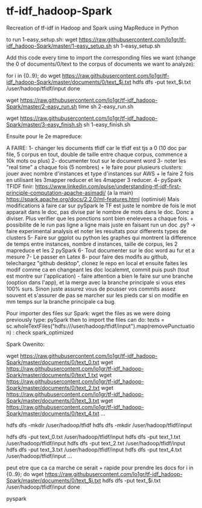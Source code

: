 # tf-idf_hadoop-Spark
Recreation of tf-idf in Hadoop and Spark using MapReduce in Python


to run 1-easy_setup.sh:
wget https://raw.githubusercontent.com/lo1gr/tf-idf_hadoop-Spark/master/1-easy_setup.sh
sh 1-easy_setup.sh

Add this code every time to import the corresponding files we want (change the 0 of documents/0/text to the corpus of documents we want to analyze):

for i in {0..9}; do
      wget https://raw.githubusercontent.com/lo1gr/tf-idf_hadoop-Spark/master/documents/0/text_$i.txt
      hdfs dfs -put text_$i.txt /user/hadoop/tfidf/input
done

wget https://raw.githubusercontent.com/lo1gr/tf-idf_hadoop-Spark/master/2-easy_run.sh
time sh 2-easy_run.sh

wget https://raw.githubusercontent.com/lo1gr/tf-idf_hadoop-Spark/master/3-easy_finish.sh
sh 1-easy_finish.sh


Ensuite pour le 2e mapreduce:




A FAIRE:
1- changer les documents tfidf car le tfidf est tjs a 0 (10 doc par file, 5 corpus en tout, double de taille entre chaque corpus, commence a 10k mots ou plus)
2- documenter tout sur le document word
3- noter les "real time" a chaque fois (5 nombres) + le faire pour plusieurs clusters:
jouer avec nombre d'instances et type d'instances sur AWS  + le faire 2 fois en utilisant
les 3mapper reducer et les 4mapper 3 reducer.
4- pySpark TFIDF finir: https://www.linkedin.com/pulse/understanding-tf-idf-first-principle-computation-apache-asimadi/ (a la main)
https://spark.apache.org/docs/2.2.0/ml-features.html (optimisé)
Mais modifications à faire car sur pySpark le TF est juste le nombre de fois le mot
apparait dans le doc, pas divise par le nombre de mots dans le doc. Donc a diviser.
Plus verifier que les ponctions sont bien enelevees a chaque fois. + possibilite
de le run pas ligne a ligne mais juste en faisant run un doc .py?
-> faire experimental analysis et noter les resultats pour differents types de clusters
5- Faire sur ggplot ou python les graphes qui montrent la difference de temps entre
instances, nombre d instances, taille de corpus, les 2 mapreduce et les 2 pySpark
6- Tout documenter sur le doc word au fur et a mesure
7- Le passer en Latex
8- pour faire des modifs au github, telechargez "github desktop", clonez le repo en local
et ensuite faites les modif comme ca en changeant les doc localemnt, commit puis push
(tout est montre sur l'application) - faire attention a bien le faire sur une branche
(ooption dans l'app), et la merge avec la branche principale si vous etes 100% surs. Sinon juste assurez vous de pousser vos commits assez souvent et s'assurer de pas se marcher sur les pieds car si on modifie en mm temps sur la branche principale ca bug.


Pour importer des files sur Spark:
wget the files as we were doing previously
type:
pySpark
then to import the files can do: texts = sc.wholeTextFiles("hdfs:///user/hadoop/tfidf/input").map(removePunctuation)   : check spark_optimized



Spark Owenito:

wget https://raw.githubusercontent.com/lo1gr/tf-idf_hadoop-Spark/master/documents/0/text_0.txt
wget https://raw.githubusercontent.com/lo1gr/tf-idf_hadoop-Spark/master/documents/0/text_1.txt
wget https://raw.githubusercontent.com/lo1gr/tf-idf_hadoop-Spark/master/documents/0/text_2.txt
wget https://raw.githubusercontent.com/lo1gr/tf-idf_hadoop-Spark/master/documents/0/text_3.txt
wget https://raw.githubusercontent.com/lo1gr/tf-idf_hadoop-Spark/master/documents/0/text_4.txt
...

hdfs dfs -mkdir /user/hadoop/tfidf
hdfs dfs -mkdir /user/hadoop/tfidf/input

hdfs dfs -put text_0.txt /user/hadoop/tfidf/input
hdfs dfs -put text_1.txt /user/hadoop/tfidf/input
hdfs dfs -put text_2.txt /user/hadoop/tfidf/input
hdfs dfs -put text_3.txt /user/hadoop/tfidf/input
hdfs dfs -put text_4.txt /user/hadoop/tfidf/input
...

peut etre que ca ca marche ce serait + rapide pour prendre les docs
for i in {0..9}; do
	wget https://raw.githubusercontent.com/lo1gr/tf-idf_hadoop-Spark/master/documents/0/text_$i.txt
	hdfs dfs -put text_$i.txt /user/hadoop/tfidf/input
done

pyspark
